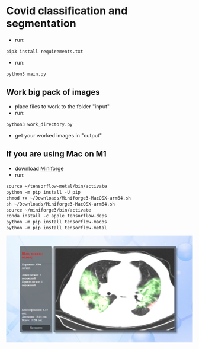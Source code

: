 # Covid classification and segmentation

- run:

```
pip3 install requirements.txt
```

- run:

```
python3 main.py
```

## Work big pack of images

- place files to work to the folder "input"
- run:

```
python3 work_directory.py
```

- get your worked images in "output"

## If you are using Mac on M1

- download [Miniforge](https://github.com/conda-forge/miniforge/releases/latest/download/Miniforge3-MacOSX-arm64.sh)
- run:

```python3 -m venv ~/tensorflow-metal
source ~/tensorflow-metal/bin/activate
python -m pip install -U pip
chmod +x ~/Downloads/Miniforge3-MacOSX-arm64.sh
sh ~/Downloads/Miniforge3-MacOSX-arm64.sh
source ~/miniforge3/bin/activate
conda install -c apple tensorflow-deps
python -m pip install tensorflow-macos
python -m pip install tensorflow-metal
```

!["img"](covid.png)
  